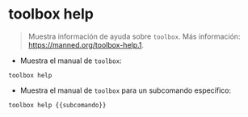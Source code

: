 # toolbox help

> Muestra información de ayuda sobre `toolbox`.
> Más información: <https://manned.org/toolbox-help.1>.

- Muestra el manual de `toolbox`:

`toolbox help`

- Muestra el manual de `toolbox` para un subcomando específico:

`toolbox help {{subcomando}}`
